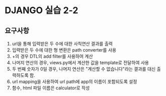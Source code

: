 # DJANGO 실습 2-2

## 요구사항
  1. url을 통해 입력받은 두 수에 대한 사칙연산 결과를 출력
  2. 입력받은 두 수에 대한 형 변환은 path converter를 사용
  3. +의 경우 DTL의 add filter를 사용하여 계산
  4. 나머지 연산의 경우, views.py에서 계산한 값을 template로 전달하여 사용
  5. 두 번째 숫자가 0일 경우, 나머지 연산은 "계산할 수 없습니다"라는 결과를 대신 출력하도록 함.
  6. url mapping을 사용하여 url path에 app의 이름이 포함되도록 설정
  7. 함수, html 파일 이름은 calculator로 작성